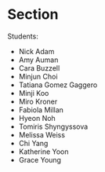 # Section 
Students:
* Nick Adam
* Amy Auman
* Cara Buzzell
* Minjun Choi
* Tatiana Gomez Gaggero
* Minji Koo
* Miro Kroner
* Fabiola Millan
* Hyeon Noh
* Tomiris Shyngyssova
* Melissa Weiss
* Chi Yang
* Katherine Yoon
* Grace Young